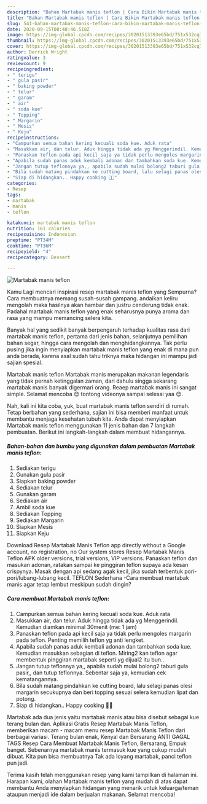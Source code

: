 ```yaml
---
description: "Bahan Martabak manis teflon | Cara Bikin Martabak manis teflon Yang Menggugah Selera"
title: "Bahan Martabak manis teflon | Cara Bikin Martabak manis teflon Yang Menggugah Selera"
slug: 541-bahan-martabak-manis-teflon-cara-bikin-martabak-manis-teflon-yang-menggugah-selera
date: 2020-09-15T08:48:46.518Z
image: https://img-global.cpcdn.com/recipes/30201513393e65bd/751x532cq70/martabak-manis-teflon-foto-resep-utama.jpg
thumbnail: https://img-global.cpcdn.com/recipes/30201513393e65bd/751x532cq70/martabak-manis-teflon-foto-resep-utama.jpg
cover: https://img-global.cpcdn.com/recipes/30201513393e65bd/751x532cq70/martabak-manis-teflon-foto-resep-utama.jpg
author: Derrick Wright
ratingvalue: 3
reviewcount: 9
recipeingredient:
- " terigu"
- " gula pasir"
- " baking powder"
- " telur"
- " garam"
- " air"
- " soda kue"
- " Topping"
- " Margarin"
- " Mesis"
- " Keju"
recipeinstructions:
- "Campurkan semua bahan kering kecuali soda kue. Aduk rata"
- "Masukkan air, dan telur. Aduk hingga tidak ada yg Menggerindil. Kemudian diamkan minimal 30menit (me: 1 jam)"
- "Panaskan teflon pada api kecil saja ya tidak perlu mengoles margarin pada teflon. Penting memilih teflon yg anti lengket."
- "Apabila sudah panas aduk kembali adonan dan tambahkan soda kue. Kemudian masukkan sebagian di teflon. Miring2 kan teflon agar membentuk pinggiran martabak seperti yg dijual2 itu bun.."
- "Jangan tutup teflonnya ya,, apabila sudah mulai bolong2 taburi gula pasir,, dan tutup teflonnya. Sebentar saja ya, kemudian cek kematangannya."
- "Bila sudah matang pindahkan ke cutting board, lalu selagi panas olesi margarin secukupnya dan beri topping sesuai selera kemudian lipat dan potong."
- "Siap di hidangkan.. Happy cooking 🤗😘"
categories:
- Resep
tags:
- martabak
- manis
- teflon

katakunci: martabak manis teflon 
nutrition: 161 calories
recipecuisine: Indonesian
preptime: "PT34M"
cooktime: "PT36M"
recipeyield: "4"
recipecategory: Dessert

---
```



![Martabak manis teflon](https://img-global.cpcdn.com/recipes/30201513393e65bd/751x532cq70/martabak-manis-teflon-foto-resep-utama.jpg)

Kamu Lagi mencari inspirasi resep martabak manis teflon yang Sempurna? Cara membuatnya memang susah-susah gampang. andaikan keliru mengolah maka hasilnya akan hambar dan justru cenderung tidak enak. Padahal martabak manis teflon yang enak seharusnya punya aroma dan rasa yang mampu memancing selera kita.

Banyak hal yang sedikit banyak berpengaruh terhadap kualitas rasa dari martabak manis teflon, pertama dari jenis bahan, selanjutnya pemilihan bahan segar, hingga cara mengolah dan menghidangkannya. Tak perlu pusing jika ingin menyiapkan martabak manis teflon yang enak di mana pun anda berada, karena asal sudah tahu triknya maka hidangan ini mampu jadi sajian spesial.

Martabak manis teflon Martabak manis merupakan makanan legendaris yang tidak pernah ketinggalan zaman, dari dahulu singga sekarang martabak manis banyak digermari orang. Reaep martabak manis ini sangat simple. Selamat mencoba 😊 tontong videonya sampai selesai yaa 😊.


Nah, kali ini kita coba, yuk, buat martabak manis teflon sendiri di rumah. Tetap berbahan yang sederhana, sajian ini bisa memberi manfaat untuk membantu menjaga kesehatan tubuh kita. Anda dapat menyiapkan Martabak manis teflon menggunakan 11 jenis bahan dan 7 langkah pembuatan. Berikut ini langkah-langkah dalam membuat hidangannya.

<!--inarticleads1-->

##### Bahan-bahan dan bumbu yang digunakan dalam pembuatan Martabak manis teflon:

1. Sediakan  terigu
1. Gunakan  gula pasir
1. Siapkan  baking powder
1. Sediakan  telur
1. Gunakan  garam
1. Sediakan  air
1. Ambil  soda kue
1. Sediakan  Topping
1. Sediakan  Margarin
1. Siapkan  Mesis
1. Siapkan  Keju


Download Resep Martabak Manis Teflon app directly without a Google account, no registration, no Our system stores Resep Martabak Manis Teflon APK older versions, trial versions, VIP versions. Panaskan teflon dan masukan adonan, ratakan sampai ke pinggiran teflon supaya ada kesan crispynya. Masak dengan api sedang agak kecil, jika sudah terbentuk pori-pori/lubang-lubang kecil. TEFLON Sederhana -Cara membuat martabak manis agar tetap lembut meskipun sudah dingin? 

<!--inarticleads2-->

##### Cara membuat Martabak manis teflon:

1. Campurkan semua bahan kering kecuali soda kue. Aduk rata
1. Masukkan air, dan telur. Aduk hingga tidak ada yg Menggerindil. Kemudian diamkan minimal 30menit (me: 1 jam)
1. Panaskan teflon pada api kecil saja ya tidak perlu mengoles margarin pada teflon. Penting memilih teflon yg anti lengket.
1. Apabila sudah panas aduk kembali adonan dan tambahkan soda kue. Kemudian masukkan sebagian di teflon. Miring2 kan teflon agar membentuk pinggiran martabak seperti yg dijual2 itu bun..
1. Jangan tutup teflonnya ya,, apabila sudah mulai bolong2 taburi gula pasir,, dan tutup teflonnya. Sebentar saja ya, kemudian cek kematangannya.
1. Bila sudah matang pindahkan ke cutting board, lalu selagi panas olesi margarin secukupnya dan beri topping sesuai selera kemudian lipat dan potong.
1. Siap di hidangkan.. Happy cooking 🤗😘


Martabak ada dua jenis yaitu martabak manis atau bisa disebut sebagai kue terang bulan dan. Aplikasi Gratis Resep Martabak Manis Teflon, memberikan macam - macam menu resep Martabak Manis Teflon dari berbagai variasi. Terang bulan enak, Kenyal dan Bersarang ANTI GAGAL TAGS Resep Cara Membuat Martabak Manis Teflon, Bersarang, Empuk banget. Sebenarnya martabak manis termasuk kue yang cukup mudah dibuat. Kita pun bisa membuatnya Tak ada loyang martabak, panci teflon pun jadi. 

Terima kasih telah menggunakan resep yang kami tampilkan di halaman ini. Harapan kami, olahan Martabak manis teflon yang mudah di atas dapat membantu Anda menyiapkan hidangan yang menarik untuk keluarga/teman ataupun menjadi ide dalam berjualan makanan. Selamat mencoba!
